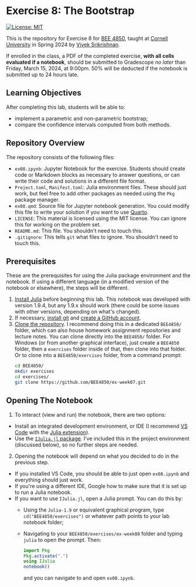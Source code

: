 # Exercise 8:  The Bootstrap

[![License: MIT](https://img.shields.io/badge/License-MIT-yellow.svg)](https://opensource.org/licenses/MIT)

This is the repository for Exercise 8 for [BEE 4850](https://viveks.me/simulation-data-analysis), taught at [Cornell University](https://cornell.edu) in Spring 2024 by [Vivek Srikrishnan](https://viveks.me).

If enrolled in the class, a PDF of the completed exercise, **with all cells evaluated if a notebook**, should be submitted to Gradescope *no later* than Friday, March 15, 2024, at 9:00pm. 50% will be deducted if the notebook is submitted up to 24 hours late.

## Learning Objectives

After completing this lab, students will be able to:

- implement a parametric and non-parametric bootstrap;
- compare the confidence intervals computed from both methods.

## Repository Overview

The repository consists of the following files:

- `ex08.ipynb`: Jupyter Notebook for the exercise. Students should create code or Markdown blocks as necessary to answer questions, or can write their code and solutions in a different file format. 
- `Project.toml`, `Manifest.toml`: Julia environment files. These should just work, but feel free to add other packages as needed using the `Pkg` package manager. 
- `ex08.qmd`: Source file for Jupyter notebook generation. You could modify this file to write your solution if you want to use [Quarto](https://quarto.org/).
- `LICENSE`: This material is licensed using the MIT license. You can ignore this for working on the problem set.
- `README.md`: This file. You shouldn't need to touch this.
- `.gitignore`: This tells `git` what files to ignore. You shouldn't need to touch this.

## Prerequisites

These are the prerequisites for using the Julia package environment and the notebook. If using a different language (in a modified version of the notebook or elsewhere), the steps will be different.

1. [Install Julia](https://julialang.org/downloads/) before beginning this lab. This notebook was developed with version 1.9.4, but any 1.9.x should work (there could be some issues with other versions, depending on what's changed).
2. If necessary, [install git](https://happygitwithr.com/install-git.html) and [create a GitHub account](https://github.com). 
3. [Clone the repository](https://docs.github.com/en/repositories/creating-and-managing-repositories/cloning-a-repository). I recommend doing this in a dedicated `BEE4850/` folder, which can also house homework assignment repositories and lecture notes. You can clone directly into the `BEE4850/` folder.   For Windows (or from another graphical interface), just create a `BEE4850` folder, then a `exercises` folder inside of that, then clone into that folder. Or to clone into a `BEE4850/exercises` folder, from a command prompt:
    ```bash
    cd BEE4850/
    mkdir exercises
    cd exercises/
    git clone https://github.com/BEE4850/ex-week07.git
    ```

## Opening The Notebook

1. To interact (view and run) the notebook, there are two options:
  - Install an integrated development environment, or IDE (I recommend [VS Code](https://code.visualstudio.com/) with the [Julia extension](https://marketplace.visualstudio.com/items?itemName=julialang.language-julia)). 
  - Use the [`IJulia.jl` package](https://github.com/JuliaLang/IJulia.jl). I've included this in the project environment (discussed below), so no further steps are needed.  
2. Opening the notebook will depend on what you decided to do in the previous step. 
  - If you installed VS Code, you should be able to just open `ex08.ipynb` and everything should just work. 
  - If you're using a different IDE, Google how to make sure that it is set up to run a Julia notebook.
  - If you want to use `IJulia.jl`, open a Julia prompt. You can do this by:
    - Using the `Julia-1.9` or equivalent graphical program, type `cd("BEE4850/exercises")` or whatever path points to your lab notebook folder;
    - Navigating to your `BEE4850/exercises/ex-week08` folder and typing `julia` to open the prompt. Then:
    
      ```julia
      import Pkg
      Pkg.activate(".")
      using IJulia
      notebook()
      ```
      and you can navigate to and open `ex08.ipynb`.
